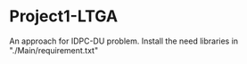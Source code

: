 # Project1-LTGA
An approach for IDPC-DU problem.
Install the need libraries in "./Main/requirement.txt"

